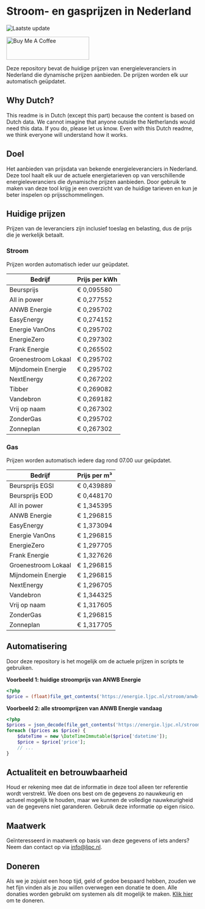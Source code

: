 # Stroom- en gasprijzen in Nederland

![Laatste update](https://img.shields.io/badge/laatste%20update-2024--11--19%2002%3A00%20CET-brightgreen)

<a href="https://www.buymeacoffee.com/Lars-" target="_blank"><img src="https://cdn.buymeacoffee.com/buttons/v2/default-orange.png" alt="Buy Me A Coffee" height="60" style="height: 60px !important;width: 217px !important;" ></a>

Deze repository bevat de huidige prijzen van energieleveranciers in Nederland die dynamische prijzen aanbieden. De prijzen worden elk uur automatisch geüpdatet.

## Why Dutch?

This readme is in Dutch (except this part) because the content is based on Dutch data. We cannot imagine that anyone outside the Netherlands would need this data. If you do, please let us know. Even with this Dutch readme, we think
everyone will understand how it works.

## Doel

Het aanbieden van prijsdata van bekende energieleveranciers in Nederland. Deze tool haalt elk uur de actuele energietarieven op van verschillende energieleveranciers die dynamische prijzen aanbieden. Door gebruik te maken van deze tool
krijg je een overzicht van de huidige tarieven en kun je beter inspelen op prijsschommelingen.

## Huidige prijzen

Prijzen van de leveranciers zijn inclusief toeslag en belasting, dus de prijs die je werkelijk betaalt.

### Stroom

Prijzen worden automatisch ieder uur geüpdatet.

 Bedrijf | Prijs per kWh 
---------|---------------
Beursprijs | € 0,095580
All in power | € 0,277552
ANWB Energie | € 0,295702
EasyEnergy | € 0,274152
Energie VanOns | € 0,295702
EnergieZero | € 0,297302
Frank Energie | € 0,265502
Groenestroom Lokaal | € 0,295702
Mijndomein Energie | € 0,295702
NextEnergy | € 0,267202
Tibber | € 0,269082
Vandebron | € 0,269182
Vrij op naam | € 0,267302
ZonderGas | € 0,295702
Zonneplan | € 0,267302


### Gas

Prijzen worden automatisch iedere dag rond 07.00 uur geüpdatet.

 Bedrijf | Prijs per m³ 
---------|--------------
Beursprijs EGSI | € 0,439889
Beursprijs EOD | € 0,448170
All in power | € 1,345395
ANWB Energie | € 1,296815
EasyEnergy | € 1,373094
Energie VanOns | € 1,296815
EnergieZero | € 1,297705
Frank Energie | € 1,327626
Groenestroom Lokaal | € 1,296815
Mijndomein Energie | € 1,296815
NextEnergy | € 1,296705
Vandebron | € 1,344325
Vrij op naam | € 1,317605
ZonderGas | € 1,296815
Zonneplan | € 1,317705


## Automatisering

Door deze repository is het mogelijk om de actuele prijzen in scripts te gebruiken.

**Voorbeeld 1: huidige stroomprijs van ANWB Energie**

```php
<?php
$price = (float)file_get_contents('https://energie.ljpc.nl/stroom/anwb-energie-nu.txt');

```

**Voorbeeld 2: alle stroomprijzen van ANWB Energie vandaag**

```php
<?php
$prices = json_decode(file_get_contents('https://energie.ljpc.nl/stroom/all-in-power-vandaag.json'),true);
foreach ($prices as $price) {
    $dateTime = new \DateTimeImmutable($price['datetime']);
    $price = $price['price'];
    // ...
}
```

## Actualiteit en betrouwbaarheid

Houd er rekening mee dat de informatie in deze tool alleen ter referentie wordt verstrekt. We doen ons best om de gegevens zo nauwkeurig en actueel mogelijk te houden, maar we kunnen de volledige nauwkeurigheid van de gegevens niet
garanderen. Gebruik deze informatie op eigen risico.

## Maatwerk

Geïnteresseerd in maatwerk op basis van deze gegevens of iets anders? Neem dan contact op
via [info@ljpc.nl](mailto:info@ljpc.nl?subject=Energie%20prijzen).

## Doneren

Als we je zojuist een hoop tijd, geld of gedoe bespaard hebben, zouden we het fijn vinden als je zou willen overwegen een
donatie te doen. Alle donaties worden gebruikt om systemen als dit mogelijk te
maken. [Klik hier](https://www.buymeacoffee.com/Lars-) om te doneren.
